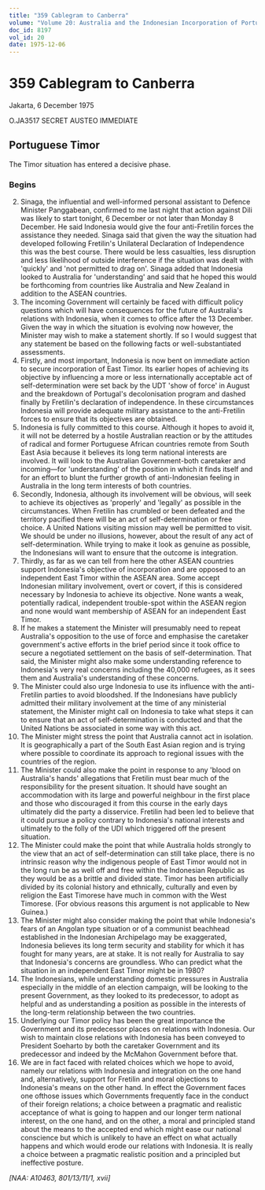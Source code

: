 ```yaml
---
title: "359 Cablegram to Canberra"
volume: "Volume 20: Australia and the Indonesian Incorporation of Portuguese Timor, 1974-1976"
doc_id: 8197
vol_id: 20
date: 1975-12-06
---
```


# 359 Cablegram to Canberra

Jakarta, 6 December 1975

O.JA3517 SECRET AUSTEO IMMEDIATE

## Portuguese Timor

The Timor situation has entered a decisive phase.

### Begins

  2. Sinaga, the influential and well-informed personal assistant to Defence Minister Panggabean, confirmed to me last night that action against Dili was likely to start tonight, 6 December or not later than Monday 8 December. He said Indonesia would give the four anti­-Fretilin forces the assistance they needed. Sinaga said that given the way the situation had developed following Fretilin's Unilateral Declaration of Independence this was the best course. There would be less casualties, less disruption and less likelihood of outside interference if the situation was dealt with 'quickly' and 'not permitted to drag on'. Sinaga added that Indonesia looked to Australia for 'understanding' and said that he hoped this would be forthcoming from countries like Australia and New Zealand in addition to the ASEAN countries.
  3. The incoming Government will certainly be faced with difficult policy questions which will have consequences for the future of Australia's relations with Indonesia, when it comes to office after the 13 December. Given the way in which the situation is evolving now however, the Minister may wish to make a statement shortly. If so I would suggest that any statement be based on the following facts or well-substantiated assessments.
  4. Firstly, and most important, Indonesia is now bent on immediate action to secure incorporation of East Timor. Its earlier hopes of achieving its objective by influencing a more or less internationally acceptable act of self-determination were set back by the UDT 'show of force' in August and the breakdown of Portugal's decolonisation program and dashed finally by Fretilin's declaration of independence. In these circumstances Indonesia will provide adequate military assistance to the anti-Fretilin forces to ensure that its objectives are obtained.
  5. Indonesia is fully committed to this course. Although it hopes to avoid it, it will not be deterred by a hostile Australian reaction or by the attitudes of radical and former Portuguese African countries remote from South East Asia because it believes its long term national interests are involved. It will look to the Australian Government-both caretaker and incoming—for 'understanding' of the position in which it finds itself and for an effort to blunt the further growth of anti-Indonesian feeling in Australia in the long term interests of both countries.
  6. Secondly, Indonesia, although its involvement will be obvious, will seek to achieve its objectives as 'properly' and 'legally' as possible in the circumstances. When Fretilin has crumbled or been defeated and the territory pacified there will be an act of self-determination or free choice. A United Nations visiting mission may well be permitted to visit. We should be under no illusions, however, about the result of any act of self-determination. While trying to make it look as genuine as possible, the Indonesians will want to ensure that the outcome is integration.
  7. Thirdly, as far as we can tell from here the other ASEAN countries support Indonesia's objective of incorporation and are opposed to an independent East Timor within the ASEAN area. Some accept Indonesian military involvement, overt or covert, if this is considered necessary by Indonesia to achieve its objective. None wants a weak, potentially radical, independent trouble-spot within the ASEAN region and none would want membership of ASEAN for an independent East Timor.
  8. If he makes a statement the Minister will presumably need to repeat Australia's opposition to the use of force and emphasise the caretaker government's active efforts in the brief period since it took office to secure a negotiated settlement on the basis of self-determination. That said, the Minister might also make some understanding reference to Indonesia's very real concerns including the 40,000 refugees, as it sees them and Australia's understanding of these concerns.
  9. The Minister could also urge Indonesia to use its influence with the anti-Fretilin parties to avoid bloodshed. If the Indonesians have publicly admitted their military involvement at the time of any ministerial statement, the Minister might call on Indonesia to take what steps it can to ensure that an act of self-determination is conducted and that the United Nations be associated in some way with this act.
  10. The Minister might stress the point that Australia cannot act in isolation. It is geographically a part of the South East Asian region and is trying where possible to coordinate its approach to regional issues with the countries of the region.
  11. The Minister could also make the point in response to any 'blood on Australia's hands' allegations that Fretilin must bear much of the responsibility for the present situation. It should have sought an accommodation with its large and powerful neighbour in the first place and those who discouraged it from this course in the early days ultimately did the party a disservice. Fretilin had been led to believe that it could pursue a policy contrary to Indonesia's national interests and ultimately to the folly of the UDI which triggered off the present situation.
  12. The Minister could make the point that while Australia holds strongly to the view that an act of self-determination can still take place, there is no intrinsic reason why the indigenous people of East Timor would not in the long run be as well off and free within the Indonesian Republic as they would be as a brittle and divided state. Timor has been artificially divided by its colonial history and ethnically, culturally and even by religion the East Timorese have much in common with the West Timorese. (For obvious reasons this argument is not applicable to New Guinea.)
  13. The Minister might also consider making the point that while Indonesia's fears of an Angolan type situation or of a communist beachhead established in the Indonesian Archipelago may be exaggerated, Indonesia believes its long term security and stability for which it has fought for many years, are at stake. It is not really for Australia to say that Indonesia's concerns are groundless. Who can predict what the situation in an independent East Timor might be in 1980?
  14. The Indonesians, while understanding domestic pressures in Australia especially in the middle of an election campaign, will be looking to the present Government, as they looked to its predecessor, to adopt as helpful and as understanding a position as possible in the interests of the long-term relationship between the two countries.
  15. Underlying our Timor policy has been the great importance the Government and its predecessor places on relations with Indonesia. Our wish to maintain close relations with Indonesia has been conveyed to President Soeharto by both the caretaker Government and its predecessor and indeed by the McMahon Government before that.
  16. We are in fact faced with related choices which we hope to avoid, namely our relations with Indonesia and integration on the one hand and, alternatively, support for Fretilin and moral objections to Indonesia's means on the other hand. In effect the Government faces one ofthose issues which Governments frequently face in the conduct of their foreign relations; a choice between a pragmatic and realistic acceptance of what is going to happen and our longer term national interest, on the one hand, and on the other, a moral and principled stand about the means to the accepted end which might ease our national conscience but which is unlikely to have an effect on what actually happens and which would erode our relations with Indonesia. It is really a choice between a pragmatic realistic position and a principled but ineffective posture.



_[NAA: A10463, 801/13/11/1, xvii]_
